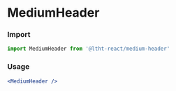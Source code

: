 
# MediumHeader

<!-- STORY -->

### Import

```js
import MediumHeader from '@ltht-react/medium-header'
```

### Usage

```jsx
<MediumHeader />
```
  
